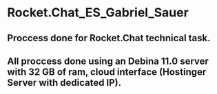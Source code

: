 # Rocket.Chat_ES_Gabriel_Sauer

## Proccess done for Rocket.Chat technical task.
## All proccess done using an Debina 11.0 server with 32 GB of ram, cloud interface (Hostinger Server with dedicated IP).

